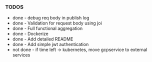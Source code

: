 ### TODOS
* done - debug req body in publish log 
* done - Validation for request body using joi
* done - Full functional aggregation
* done - Dockerize
* done - Add detailed README 
* done - Add simple jwt authentication
* not done - if time left -> kubernetes, move gcpservice to external services